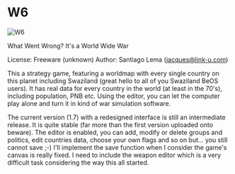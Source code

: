 # W6

![W6](https://raw.githubusercontent.com/miqlas/W6/60629a680630a70a382751357812cff862d5ef89/help/title_sm.jpg)

What Went Wrong? It's a World Wide War 

License: Freeware (unknown)
Author: Santiago Lema (jacques@link-u.com)
 

This a strategy game, featuring a worldmap with every single country on this planet including Swaziland (great hello to all of you Swaziland BeOS users). It has real data for every country in the world (at least in the 70's), including population, PNB etc. Using the editor, you can let the computer play alone and turn it in kind of war simulation software.

The current version (1.7) with a redesigned interface is still an intermediate release. It is quite stable (far more than the first version uploaded onto beware). The editor is enabled, you can add, modify or delete groups and politics, edit countries data, choose your own flags and so on but... you still cannot save ;-) I'll implement the save function when I consider the game's canvas is really fixed. I need to include the weapon editor which is a very difficult task considering the way this all started.
